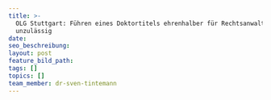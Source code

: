 ```yaml
---
title: >-
  OLG Stuttgart: Führen eines Doktortitels ehrenhalber für Rechtsanwalt
  unzulässig
date:
seo_beschreibung:
layout: post
feature_bild_path:
tags: []
topics: []
team_member: dr-sven-tintemann
---
```

